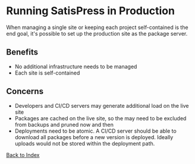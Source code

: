 # Running SatisPress in Production

When managing a single site or keeping each project self-contained is the end goal, it's possible to set up the production site as the package server.

## Benefits

* No additional infrastructure needs to be managed
* Each site is self-contained

## Concerns

* Developers and CI/CD servers may generate additional load on the live site
* Packages are cached on the live site, so the may need to be excluded from backups and pruned now and then
* Deployments need to be atomic. A CI/CD server should be able to download all packages before a new version is deployed. Ideally uploads would not be stored within the deployment path.

[Back to Index](../Index.md)
